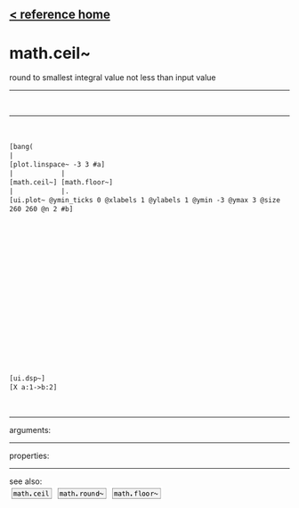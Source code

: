 [< reference home](ceammc_lib.html)
---

# math.ceil~


round to smallest integral value not less than input value

---

<br>


---


```


[bang(
|
[plot.linspace~ -3 3 #a]
|            |
[math.ceil~] [math.floor~]
|            |.
[ui.plot~ @ymin_ticks 0 @xlabels 1 @ylabels 1 @ymin -3 @ymax 3 @size 260 260 @n 2 #b]


















[ui.dsp~]
[X a:1->b:2]

            
```

---
arguments:


---
properties:


---
see also:<br>
[![math.ceil](img/object_math.ceil.png)](math.ceil.html)
[![math.round~](img/object_math.round~.png)](math.round~.html)
[![math.floor~](img/object_math.floor~.png)](math.floor~.html)
